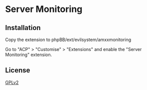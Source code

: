 # Server Monitoring

## Installation

Copy the extension to phpBB/ext/evilsystem/amxxmonitoring

Go to "ACP" > "Customise" > "Extensions" and enable the "Server Monitoring" extension.

## License

[GPLv2](license.txt)
